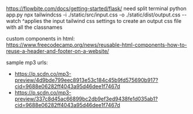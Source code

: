 https://flowbite.com/docs/getting-started/flask/
need split terminal
  python app.py
  npx tailwindcss -i ./static/src/input.css -o ./static/dist/output.css --watch
  ^applies the input tailwind css settings to create an output css file with all the classnames


custom components in html: https://www.freecodecamp.org/news/reusable-html-components-how-to-reuse-a-header-and-footer-on-a-website/


sample mp3 urls: 
- https://p.scdn.co/mp3-preview/4d9bde799eec8913e53c184c45b9fd575690b917?cid=9688e06282ff4043a95d46dee1f7467d
- https://p.scdn.co/mp3-preview/337c8d45ac66899bc2db9ef3ed9438fe1d035ab1?cid=9688e06282ff4043a95d46dee1f7467d





